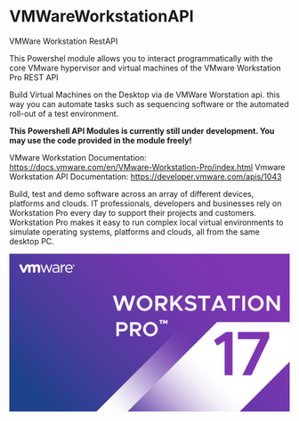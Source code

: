 # VMWareWorkstationAPI
VMWare Workstation RestAPI

This Powershel module allows you to interact programmatically with the core VMware hypervisor and virtual machines of the VMware Workstation Pro REST API

Build Virtual Machines on the Desktop via de VMWare Worstation api. this way you can automate tasks such as sequencing software or the automated roll-out of a test environment.

**This Powershell API Modules is currently still under development. You may use the code provided in the module freely!**

VMware Workstation Documentation: https://docs.vmware.com/en/VMware-Workstation-Pro/index.html
Vmware Workstation API Documentation: https://developer.vmware.com/apis/1043

Build, test and demo software across an array of different devices, platforms and clouds. IT professionals, developers and businesses rely on Workstation Pro every day to support their projects and customers. Workstation Pro makes it easy to run complex local virtual environments to simulate operating systems, platforms and clouds, all from the same desktop PC.

![This is an image](https://github.com/DKreutz0/VMWareWorkstationAPI/blob/main/VMWareWorkstationAPI.png)
